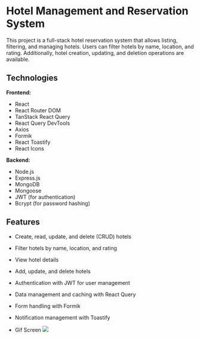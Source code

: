 # Hotel Management and Reservation System

This project is a full-stack hotel reservation system that allows listing, filtering, and managing hotels. Users can filter hotels by name, location, and rating. Additionally, hotel creation, updating, and deletion operations are available.

## Technologies

**Frontend:**
- React
- React Router DOM
- TanStack React Query
- React Query DevTools
- Axios
- Formik
- React Toastify
- React Icons

**Backend:**
- Node.js
- Express.js
- MongoDB
- Mongoose
- JWT (for authentication)
- Bcrypt (for password hashing)

## Features

- Create, read, update, and delete (CRUD) hotels
- Filter hotels by name, location, and rating
- View hotel details
- Add, update, and delete hotels
- Authentication with JWT for user management
- Data management and caching with React Query
- Form handling with Formik
- Notification management with Toastify

- Gif Screen
![](ekran.gif)